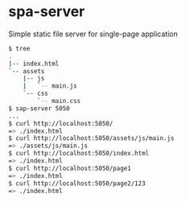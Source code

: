 spa-server
==========

Simple static file server for single-page application

```sh
$ tree
.
|-- index.html
`-- assets
    |-- js
    |   `-- main.js
    `-- css
        `-- main.css
$ sap-server 5050
...
$ curl http://localhost:5050/
=> ./index.html
$ curl http://localhost:5050/assets/js/main.js
=> ./assets/js/main.js
$ curl http://localhost:5050/index.html
=> ./index.html
$ curl http://localhost:5050/page1
=> ./index.html
$ curl http://localhost:5050/page2/123
=> ./index.html
```
